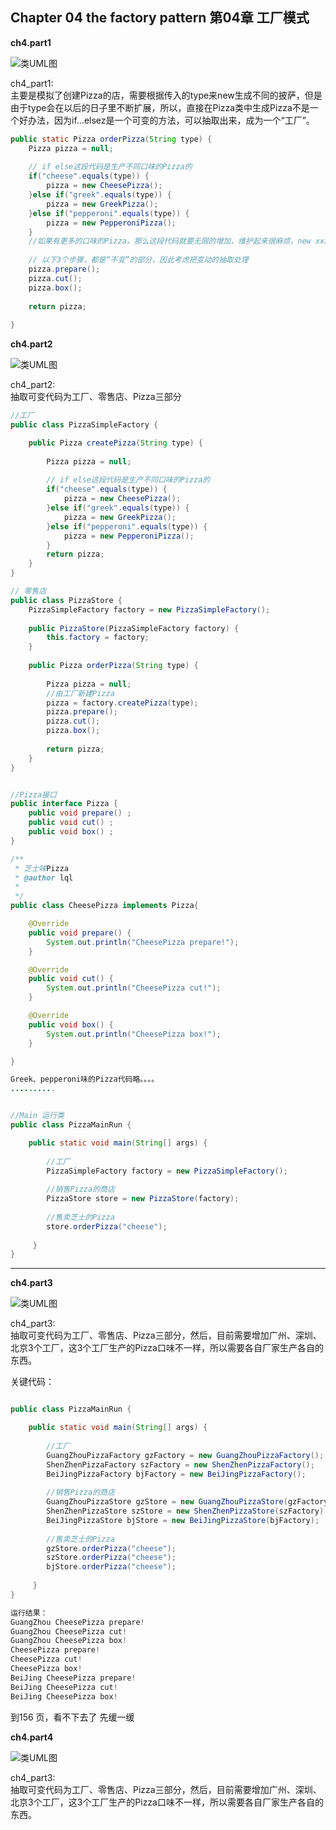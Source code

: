 ## Chapter 04 the factory pattern 第04章 工厂模式
 
**ch4.part1**

![类UML图](https://github.com/FreshStudent/HeadFirstDesignPatternsTest/blob/master/src/bookCode/ch4/part1/ch4_part1UML.png)

ch4_part1:  
主要是模拟了创建Pizza的店，需要根据传入的type来new生成不同的披萨，但是由于type会在以后的日子里不断扩展，所以，直接在Pizza类中生成Pizza不是一个好办法，因为if...elsez是一个可变的方法，可以抽取出来，成为一个“工厂”。  

``` java
public static Pizza orderPizza(String type) {
	Pizza pizza = null;
	
	// if else这段代码是生产不同口味的Pizza的
	if("cheese".equals(type)) {
		pizza = new CheesePizza();
	}else if("greek".equals(type)) {
		pizza = new GreekPizza();
	}else if("pepperoni".equals(type)) {
		pizza = new PepperoniPizza();
	}
	//如果有更多的口味的Pizza，那么这段代码就要无限的增加，维护起来很麻烦，new xxxx 这是可变部分
	
	// 以下3个步骤，都是“不变”的部分，因此考虑把变动的抽取处理
	pizza.prepare();
	pizza.cut();
	pizza.box();
	
	return pizza;
		
}

```


**ch4.part2**

![类UML图](https://github.com/FreshStudent/HeadFirstDesignPatternsTest/blob/master/src/bookCode/ch4/part2/ch4_part2UML.png)

ch4_part2:  
抽取可变代码为工厂、零售店、Pizza三部分


``` java
//工厂
public class PizzaSimpleFactory {

	public Pizza createPizza(String type) {
		
		Pizza pizza = null;
		
		// if else这段代码是生产不同口味的Pizza的
		if("cheese".equals(type)) {
			pizza = new CheesePizza();
		}else if("greek".equals(type)) {
			pizza = new GreekPizza();
		}else if("pepperoni".equals(type)) {
			pizza = new PepperoniPizza();
		}
		return pizza;
	}	
}

```

``` java
// 零售店
public class PizzaStore {
	PizzaSimpleFactory factory = new PizzaSimpleFactory();
	
	public PizzaStore(PizzaSimpleFactory factory) {
		this.factory = factory;
	}
	
	public Pizza orderPizza(String type) {
		
		Pizza pizza = null;
		//由工厂新建Pizza		
		pizza = factory.createPizza(type);
		pizza.prepare();
		pizza.cut();
		pizza.box();
		
		return pizza;
	}
}

```

``` java

//Pizza接口
public interface Pizza {
	public void prepare() ;
	public void cut() ;
	public void box() ;	
}

/**
 * 芝士味Pizza
 * @author lql
 *
 */
public class CheesePizza implements Pizza{

	@Override
	public void prepare() {
		System.out.println("CheesePizza prepare!");
	}

	@Override
	public void cut() {
		System.out.println("CheesePizza cut!");
	}

	@Override
	public void box() {
		System.out.println("CheesePizza box!");
	}

}

Greek、pepperoni味的Pizza代码略。。。。
..........

```

``` java

//Main 运行类 
public class PizzaMainRun {

	public static void main(String[] args) {
		
		//工厂
		PizzaSimpleFactory factory = new PizzaSimpleFactory();
		
		//销售Pizza的商店
		PizzaStore store = new PizzaStore(factory);
		
		//售卖芝士的Pizza
		store.orderPizza("cheese");
		
     }
}


```

---

**ch4.part3**

![类UML图](https://github.com/FreshStudent/HeadFirstDesignPatternsTest/blob/master/src/bookCode/ch4/part3/ch4_part3UML.png)

ch4_part3:  
抽取可变代码为工厂、零售店、Pizza三部分，然后，目前需要增加广州、深圳、北京3个工厂，这3个工厂生产的Pizza口味不一样，所以需要各自厂家生产各自的东西。

关键代码：  
  
``` java

public class PizzaMainRun {

	public static void main(String[] args) {
		
		//工厂
		GuangZhouPizzaFactory gzFactory = new GuangZhouPizzaFactory();
		ShenZhenPizzaFactory szFactory = new ShenZhenPizzaFactory();
		BeiJingPizzaFactory bjFactory = new BeiJingPizzaFactory();
		
		//销售Pizza的商店
		GuangZhouPizzaStore gzStore = new GuangZhouPizzaStore(gzFactory);
		ShenZhenPizzaStore szStore = new ShenZhenPizzaStore(szFactory);
		BeiJingPizzaStore bjStore = new BeiJingPizzaStore(bjFactory);
		
		//售卖芝士的Pizza
		gzStore.orderPizza("cheese");
		szStore.orderPizza("cheese");
		bjStore.orderPizza("cheese");
		
     }
} 

运行结果：
GuangZhou CheesePizza prepare!
GuangZhou CheesePizza cut!
GuangZhou CheesePizza box!
CheesePizza prepare!
CheesePizza cut!
CheesePizza box!
BeiJing CheesePizza prepare!
BeiJing CheesePizza cut!
BeiJing CheesePizza box!

```

到156 页，看不下去了 先缓一缓

**ch4.part4**

![类UML图](https://github.com/FreshStudent/HeadFirstDesignPatternsTest/blob/master/src/bookCode/ch4/part3/ch4_part3UML.png)

ch4_part3:  
抽取可变代码为工厂、零售店、Pizza三部分，然后，目前需要增加广州、深圳、北京3个工厂，这3个工厂生产的Pizza口味不一样，所以需要各自厂家生产各自的东西。


